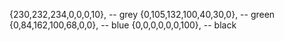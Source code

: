 {230,232,234,0,0,0,10},     -- grey
{0,105,132,100,40,30,0},    -- green
{0,84,162,100,68,0,0},      -- blue
{0,0,0,0,0,0,100},          -- black
